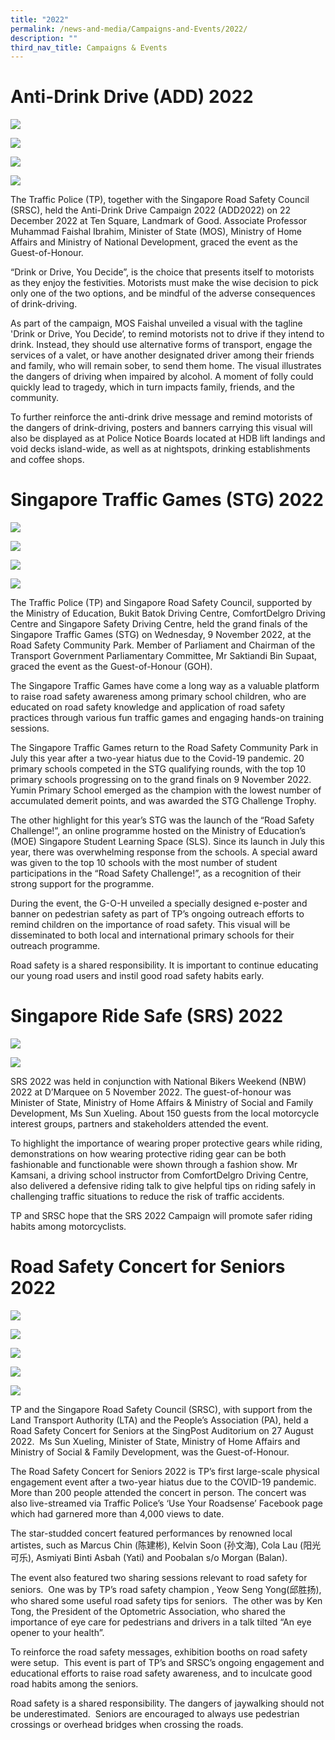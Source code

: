 ```yaml
---
title: "2022"
permalink: /news-and-media/Campaigns-and-Events/2022/
description: ""
third_nav_title: Campaigns & Events
---
```

Anti-Drink Drive (ADD) 2022
==================
 ![](/images/20221223_anti-drink_drive_campaign_2022_2.jpg)
 
 ![](/images/20221223_anti-drink_drive_campaign_2022_3.jpg)
 
![](/images/20221223_anti-drink_drive_campaign_2022_4.jpg)

![](/images/20221223_anti-drink_drive_campaign_2022_1.jpg)

The Traffic Police (TP), together with the Singapore Road Safety Council (SRSC), held the Anti-Drink Drive Campaign 2022 (ADD2022) on 22 December 2022 at Ten Square, Landmark of Good. Associate Professor Muhammad Faishal Ibrahim, Minister of State (MOS), Ministry of Home Affairs and Ministry of National Development, graced the event as the Guest-of-Honour.

“Drink or Drive, You Decide”, is the choice that presents itself to motorists as they enjoy the festivities. Motorists must make the wise decision to pick only one of the two options, and be mindful of the adverse consequences of drink-driving.

As part of the campaign, MOS Faishal unveiled a visual with the tagline 'Drink or Drive, You Decide’, to remind motorists not to drive if they intend to drink. Instead, they should use alternative forms of transport, engage the services of a valet, or have another designated driver among their friends and family, who will remain sober, to send them home. The visual illustrates the dangers of driving when impaired by alcohol. A moment of folly could quickly lead to tragedy, which in turn impacts family, friends, and the community. 

 To further reinforce the anti-drink drive message and remind motorists of the dangers of drink-driving, posters and banners carrying this visual will also be displayed as at Police Notice Boards located at HDB lift landings and void decks island-wide, as well as at nightspots, drinking establishments and coffee shops.
 
Singapore Traffic Games (STG) 2022
=================
![](/images/20221109_singapore_traffic_games_2022_3.png)

![](/images/20221109_singapore_traffic_games_2022_4.jpg)

![](/images/20221109_singapore_traffic_games_2022_5.jpg)

![](/images/20221109_singapore_traffic_games_2022_1.png)

The Traffic Police (TP) and Singapore Road Safety Council, supported by the Ministry of Education, Bukit Batok Driving Centre, ComfortDelgro Driving Centre and Singapore Safety Driving Centre, held the grand finals of the Singapore Traffic Games (STG) on Wednesday, 9 November 2022, at the Road Safety Community Park. Member of Parliament and Chairman of the Transport Government Parliamentary Committee, Mr Saktiandi Bin Supaat, graced the event as the Guest-of-Honour (GOH).

The Singapore Traffic Games have come a long way as a valuable platform to raise road safety awareness among primary school children, who are educated on road safety knowledge and application of road safety practices through various fun traffic games and engaging hands-on training sessions.

The Singapore Traffic Games return to the Road Safety Community Park in July this year after a two-year hiatus due to the Covid-19 pandemic. 20 primary schools competed in the STG qualifying rounds, with the top 10 primary schools progressing on to the grand finals on 9 November 2022. Yumin Primary School emerged as the champion with the lowest number of accumulated demerit points, and was awarded the STG Challenge Trophy.

The other highlight for this year’s STG was the launch of the “Road Safety Challenge!”, an online programme hosted on the Ministry of Education’s (MOE) Singapore Student Learning Space (SLS). Since its launch in July this year, there was overwhelming response from the schools. A special award was given to the top 10 schools with the most number of student participations in the “Road Safety Challenge!”, as a recognition of their strong support for the programme.

During the event, the G-O-H unveiled a specially designed e-poster and banner on pedestrian safety as part of TP’s ongoing outreach efforts to remind children on the importance of road safety. This visual will be disseminated to both local and international primary schools for their outreach programme.

Road safety is a shared responsibility. It is important to continue educating our young road users and instil good road safety habits early.

Singapore Ride Safe (SRS) 2022
=================
![](/images/20221105_singapore_ride_safe_2022_1.jpg)

![](/images/20221105_singapore_ride_safe_2022_2.jpg)

SRS 2022 was held in conjunction with National Bikers Weekend (NBW) 2022 at D’Marquee on 5 November 2022. The guest-of-honour was Minister of State, Ministry of Home Affairs & Ministry of Social and Family Development, Ms Sun Xueling. About 150 guests from the local motorcycle interest groups, partners and stakeholders attended the event.

To highlight the importance of wearing proper protective gears while riding, demonstrations on how wearing protective riding gear can be both fashionable and functionable were shown through a fashion show. Mr Kamsani, a driving school instructor from ComfortDelgro Driving Centre, also delivered a defensive riding talk to give helpful tips on riding safely in challenging traffic situations to reduce the risk of traffic accidents.

TP and SRSC hope that the SRS 2022 Campaign will promote safer riding habits among motorcyclists.

Road Safety Concert for Seniors 2022
=================
 ![](/images/20220828_road_safety_concert_for_seniors_2022_1.jpg)
 
 ![](/images/IMG0232.jpg)
 
 ![](/images/IMG0147.jpg)
 
 ![](/images/20220828_road_safety_concert_for_seniors_2022_2.jpg)
 
 ![](/images/IMG0324.jpg)

TP and the Singapore Road Safety Council (SRSC), with support from the Land Transport Authority (LTA) and the People’s Association (PA), held a Road Safety Concert for Seniors at the SingPost Auditorium on 27 August 2022.  Ms Sun Xueling, Minister of State, Ministry of Home Affairs and Ministry of Social & Family Development, was the Guest-of-Honour.

The Road Safety Concert for Seniors 2022 is TP’s first large-scale physical engagement event after a two-year hiatus due to the COVID-19 pandemic.  More than 200 people attended the concert in person. The concert was also live-streamed via Traffic Police’s ‘Use Your Roadsense’ Facebook page which had garnered more than 4,000 views to date.

The star-studded concert featured performances by renowned local artistes, such as Marcus Chin (陈建彬), Kelvin Soon (孙文海), Cola Lau (阳光可乐), Asmiyati Binti Asbah (Yati) and Poobalan s/o Morgan (Balan).

The event also featured two sharing sessions relevant to road safety for seniors.  One was by TP’s road safety champion , Yeow Seng Yong(邱胜扬), who shared some useful road safety tips for seniors.  The other was by Ken Tong, the President of the Optometric Association, who shared the importance of eye care for pedestrians and drivers in a talk tilted “An eye opener to your health”.

To reinforce the road safety messages, exhibition booths on road safety were setup.  This event is part of TP’s and SRSC’s ongoing engagement and educational efforts to raise road safety awareness, and to inculcate good road habits among the seniors.

Road safety is a shared responsibility. The dangers of jaywalking should not be underestimated.  Seniors are encouraged to always use pedestrian crossings or overhead bridges when crossing the roads.
